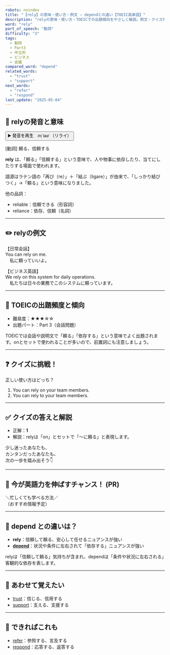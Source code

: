 ```yaml
---
robots: noindex
title: "【rely】の意味・使い方・例文 ― dependとの違い【TOEIC英単語】"
description: "relyの意味・使い方・TOEICでの出題傾向をやさしく解説。例文・クイズ付きでdependとの違いもわかりやすく学べます。"
word: "rely"
part_of_speech: "動詞"
difficulty: "3"
tags:
  - 動詞
  - Part3
  - 中立的
  - ビジネス
  - 会議
compared_word: "depend"
related_words:
  - "trust"
  - "support"
next_words:
  - "refer"
  - "respond"
last_update: "2025-05-04"
---
```


## 🔰 relyの発音と意味

<button class="play-audio" onclick="playTTS('rely')">
  <span class="play-audio-main">
    ▶️ 発音を再生　/rɪˈlaɪ/
  </span>
  <span class="play-audio-sub">
    （リライ）
  </span>
</button>

[動詞] 頼る、信頼する

**rely** は、「頼る」「信頼する」という意味で、人や物事に依存したり、当てにしたりする場面で使われます。

語源はラテン語の「再び（re）」＋「結ぶ（ligare）」が由来で、「しっかり結びつく」→「頼る」という意味になりました。

他の品詞：  
- reliable：信頼できる（形容詞）
- reliance：依存、信頼（名詞）

---

## ✏️ relyの例文

【日常会話】  
You can rely on me.  
　私に頼っていいよ。

【ビジネス英語】  
We rely on this system for daily operations.  
　私たちは日々の業務でこのシステムに頼っています。

---

## 🎯 TOEICの出題頻度と傾向

- 難易度：★★★☆☆
- 出題パート：Part 3（会話問題）

TOEICでは会話や説明文で「頼る」「依存する」という意味でよく出題されます。onとセットで使われることが多いので、前置詞にも注意しましょう。

---

## ❓ クイズに挑戦！

正しい使い方はどっち？

1. You can rely on your team members.  
2. You can rely to your team members.

---

## ✅ クイズの答えと解説

- 正解：**1**
- 解説：relyは「on」とセットで「～に頼る」と表現します。

少し迷ったあなたも、  
カンタンだったあなたも、  
次の一歩を踏み出そう👇️

---

## 🚀 今が英語力を伸ばすチャンス！ (PR)

<div class="info-center">
＼忙しくても学べる方法／<br>  
（おすすめ情報予定）
</div>

---

## 🤔  depend との違いは？

- **rely**：信頼して頼る、安心して任せるニュアンスが強い
- **[depend](/word/depend/)**：状況や条件に左右されて「依存する」ニュアンスが強い

relyは「信頼して頼る」気持ちが含まれ、dependは「条件や状況に左右される」客観的な依存を表します。

---

## 🧩 あわせて覚えたい

- [trust](/word/trust/)：信じる、信用する
- [support](/word/support/)：支える、支援する

---

## 📖 できればこれも

- [refer](/word/refer/)：参照する、言及する
- [respond](/word/respond/)：応答する、返答する

<!-- cvid: aid20_bid30 -->
